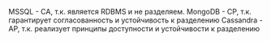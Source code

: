 MSSQL - CA, т.к. является RDBMS и не разделяем. 
MongoDB - CP, т.к. гарантирует согласованность и устойчивость к разделению
Cassandra -AP, т.к. реализует принципы доступности и устойчивости к разделению
